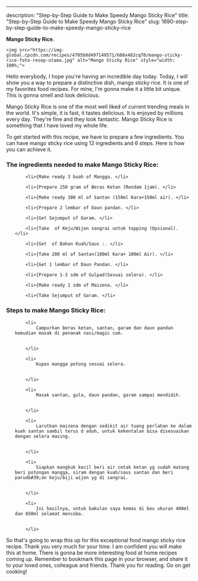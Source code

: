---
description: "Step-by-Step Guide to Make Speedy Mango Sticky Rice"
title: "Step-by-Step Guide to Make Speedy Mango Sticky Rice"
slug: 1690-step-by-step-guide-to-make-speedy-mango-sticky-rice

<p>
	<strong>Mango Sticky Rice</strong>. 
	
</p>
<p>
	
	<img src="https://img-global.cpcdn.com/recipes/4705b8d497149571/680x482cq70/mango-sticky-rice-foto-resep-utama.jpg" alt="Mango Sticky Rice" style="width: 100%;">
	
	
</p>
<p>
	Hello everybody, I hope you're having an incredible day today. Today, I will show you a way to prepare a distinctive dish, mango sticky rice. It is one of my favorites food recipes. For mine, I'm gonna make it a little bit unique. This is gonna smell and look delicious.
</p>
	
<p>
	
</p>
<p>
	Mango Sticky Rice is one of the most well liked of current trending meals in the world. It's simple, it is fast, it tastes delicious. It is enjoyed by millions every day. They're fine and they look fantastic. Mango Sticky Rice is something that I have loved my whole life.
</p>

<p>
To get started with this recipe, we have to prepare a few ingredients. You can have mango sticky rice using 12 ingredients and 6 steps. Here is how you can achieve it.
</p>

<h3>The ingredients needed to make Mango Sticky Rice:</h3>

<ol>
	
		<li>{Make ready 3 buah of Mangga. </li>
	
		<li>{Prepare 250 gram of Beras Ketan (Rendam 1jam). </li>
	
		<li>{Make ready 300 ml of Santan (150ml Kara+150ml air). </li>
	
		<li>{Prepare 2 lembar of Daun pandan. </li>
	
		<li>{Get Sejumput of Garam. </li>
	
		<li>{Take  of Keju/Wijen sangrai untuk topping (Opsional). </li>
	
		<li>{Get  of Bahan Kuah/Saus :. </li>
	
		<li>{Take 200 ml of Santan(100ml Kara+ 100ml Air). </li>
	
		<li>{Get 1 lembar of Daun Pandan. </li>
	
		<li>{Prepare 1-3 sdm of Gulpad(Sesuai selera). </li>
	
		<li>{Make ready 1 sdm of Maizena. </li>
	
		<li>{Take Sejumput of Garam. </li>
	
</ol>
<p>
	
</p>

<h3>Steps to make Mango Sticky Rice:</h3>

<ol>
	
		<li>
			Campurkan beras ketan, santan, garam dan daun pandan kemudian masak di penanak nasi/magic com.
			
			
		</li>
	
		<li>
			Kupas mangga potong sesuai selera.
			
			
		</li>
	
		<li>
			Masak santan, gula, daun pandan, garam sampai mendidih.
			
			
		</li>
	
		<li>
			Larutkan maizena dengan sedikit air tuang perlahan ke dalam kuah santan sambil terus d aduh, untuk kekentalan bisa disesuaikan dengan selera masing.
			
			
		</li>
	
		<li>
			Siapkan mangkuk kecil beri air cetak ketan yg sudah matang beri potongan mangga, siram dengan kuah/saus santan dan beri parud&#39;an keju/biji wijen yg di sangrai.
			
			
		</li>
	
		<li>
			Ini hasilnya, untuk bakulan saya kemas di box ukuran 400ml dan 650ml selamat mencoba.
			
			
		</li>
	
</ol>

<p>
	
</p>

<p>
	So that's going to wrap this up for this exceptional food mango sticky rice recipe. Thank you very much for your time. I am confident you will make this at home. There is gonna be more interesting food at home recipes coming up. Remember to bookmark this page in your browser, and share it to your loved ones, colleague and friends. Thank you for reading. Go on get cooking!
</p>
